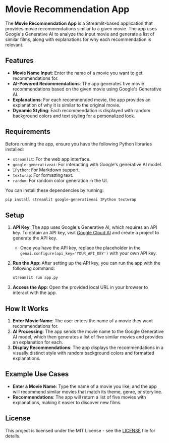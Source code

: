 # Movie Recommendation App

The **Movie Recommendation App** is a Streamlit-based application that provides movie recommendations similar to a given movie. The app uses Google's Generative AI to analyze the input movie and generate a list of similar films, along with explanations for why each recommendation is relevant.

## Features

- **Movie Name Input**: Enter the name of a movie you want to get recommendations for.
- **AI-Powered Recommendations**: The app generates five movie recommendations based on the given movie using Google's Generative AI.
- **Explanations**: For each recommended movie, the app provides an explanation of why it is similar to the original movie.
- **Dynamic Styling**: Each recommendation is displayed with random background colors and text styling for a personalized look.

## Requirements

Before running the app, ensure you have the following Python libraries installed:

- `streamlit`: For the web app interface.
- `google-generativeai`: For interacting with Google's generative AI model.
- `IPython`: For Markdown support.
- `textwrap`: For formatting text.
- `random`: For random color generation in the UI.

You can install these dependencies by running:

```bash
pip install streamlit google-generativeai IPython textwrap
```

## Setup

1. **API Key**: The app uses Google's Generative AI, which requires an API key. To obtain an API key, visit [Google Cloud AI](https://cloud.google.com/ai) and create a project to generate the API key.
   - Once you have the API key, replace the placeholder in the `genai.configure(api_key='YOUR_API_KEY')` with your own API key.

2. **Run the App**:
   After setting up the API key, you can run the app with the following command:

   ```bash
   streamlit run app.py
   ```

3. **Access the App**:
   Open the provided local URL in your browser to interact with the app.

## How It Works

1. **Enter Movie Name**: The user enters the name of a movie they want recommendations for.
2. **AI Processing**: The app sends the movie name to the Google Generative AI model, which then generates a list of five similar movies and provides an explanation for each.
3. **Display Recommendations**: The app displays the recommendations in a visually distinct style with random background colors and formatted explanations.

## Example Use Cases

- **Enter a Movie Name**: Type the name of a movie you like, and the app will recommend similar movies that match its theme, genre, or storyline.
- **Recommendations**: The app will return a list of five movies with explanations, making it easier to discover new films.

## License

This project is licensed under the MIT License - see the [LICENSE](LICENSE) file for details.
